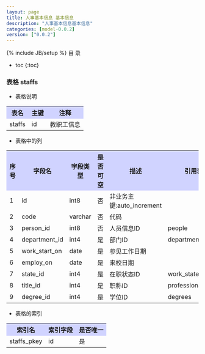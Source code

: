 ```yaml
---
layout: page
title: 人事基本信息 基本信息
description: "人事基本信息基本信息"
categories: [model-0.0.2]
version: ["0.0.2"]
---
```

{% include JB/setup %}
 目  录

* toc
{:toc}



### 表格 staffs

  * 表格说明

<table class="table table-bordered table-striped table-condensed">
<tr><th style="background-color:#D0D3FF">表名</th><th style="background-color:#D0D3FF">主键</th><th style="background-color:#D0D3FF">注释</th>  </tr>
<tr><td>staffs</td><td>id</td><td>教职工信息</td>  </tr>
</table>

  * 表格中的列

<table class="table table-bordered table-striped table-condensed">
<tr><th style="background-color:#D0D3FF">序号</th><th style="background-color:#D0D3FF">字段名</th><th style="background-color:#D0D3FF">字段类型</th><th style="background-color:#D0D3FF">是否可空</th><th style="background-color:#D0D3FF">描述</th><th style="background-color:#D0D3FF">引用表</th>  </tr>
<tr><td>1</td><td>id</td><td>int8</td><td>否</td><td>非业务主键:auto_increment</td><td></td>  </tr>
<tr><td>2</td><td>code</td><td>varchar</td><td>否</td><td>代码</td><td></td>  </tr>
<tr><td>3</td><td>person_id</td><td>int8</td><td>否</td><td>人员信息ID</td><td>people</td>  </tr>
<tr><td>4</td><td>department_id</td><td>int4</td><td>是</td><td>部门ID</td><td>departments</td>  </tr>
<tr><td>5</td><td>work_start_on</td><td>date</td><td>是</td><td>参见工作日期</td><td></td>  </tr>
<tr><td>6</td><td>employ_on</td><td>date</td><td>是</td><td>来校日期</td><td></td>  </tr>
<tr><td>7</td><td>state_id</td><td>int4</td><td>是</td><td>在职状态ID</td><td>work_states</td>  </tr>
<tr><td>8</td><td>title_id</td><td>int4</td><td>是</td><td>职称ID</td><td>professional_titles</td>  </tr>
<tr><td>9</td><td>degree_id</td><td>int4</td><td>是</td><td>学位ID</td><td>degrees</td>  </tr>
</table>

 
  * 表格的索引

<table class="table table-bordered table-striped table-condensed">
  <tr>
<th style="background-color:#D0D3FF">索引名</th><th style="background-color:#D0D3FF">索引字段</th><th style="background-color:#D0D3FF">是否唯一</th>  </tr>
<tr><td>staffs_pkey</td><td>id&nbsp;</td><td>是</td>  </tr>
</table>
